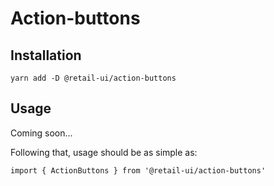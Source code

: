 # Action-buttons

## Installation

`yarn add -D @retail-ui/action-buttons`

## Usage

Coming soon...

Following that, usage should be as simple as:

```tsx
import { ActionButtons } from '@retail-ui/action-buttons'
```
